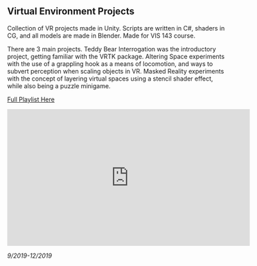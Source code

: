 ## Virtual Environment Projects

Collection of VR projects made in Unity. Scripts are written in C#, shaders in CG, and all models are made in Blender. Made for VIS 143 course. 

There are 3 main projects. Teddy Bear Interrogation was the introductory project, getting familiar with the VRTK package. Altering Space experiments with the use of a grappling hook as a means of locomotion, and ways to subvert perception when scaling objects in VR. Masked Reality experiments with the concept of layering virtual spaces using a stencil shader effect, while also being a puzzle minigame.

[Full Playlist Here](https://www.youtube.com/watch?v=xf1lC3R8jVg&list=PLlgdBhHcSDZLGi1bY9ci0qqRaxthWG_HS&index=1)

<iframe width="560" height="315" src="https://www.youtube.com/embed/4Ah7PPBidZM" frameborder="0" allow="accelerometer; autoplay; encrypted-media; gyroscope; picture-in-picture" allowfullscreen class="center"></iframe>

*9/2019-12/2019*